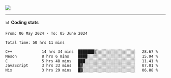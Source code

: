 <picture>
  <source
  srcset="https://github-readme-stats.vercel.app/api?username=sant0s12&show_icons=true&theme=dark"
  media="(prefers-color-scheme: dark)"
  />
  <source
  srcset="https://github-readme-stats.vercel.app/api?username=sant0s12&show_icons=true"
  media="(prefers-color-scheme: light)"
  />
  <img src="https://github-readme-stats.vercel.app/api?username=sant0s12&show_icons=true" />
</picture>

---

📊 **Coding stats**

<!--START_SECTION:waka-->

```txt
From: 06 May 2024 - To: 05 June 2024

Total Time: 50 hrs 11 mins

C++             14 hrs 34 mins  ███████▒░░░░░░░░░░░░░░░░░   28.67 %
Meson           8 hrs 6 mins    ████░░░░░░░░░░░░░░░░░░░░░   15.94 %
C               5 hrs 48 mins   ███░░░░░░░░░░░░░░░░░░░░░░   11.41 %
JavaScript      3 hrs 33 mins   █▓░░░░░░░░░░░░░░░░░░░░░░░   07.01 %
Nix             3 hrs 29 mins   █▓░░░░░░░░░░░░░░░░░░░░░░░   06.88 %
```

<!--END_SECTION:waka-->
